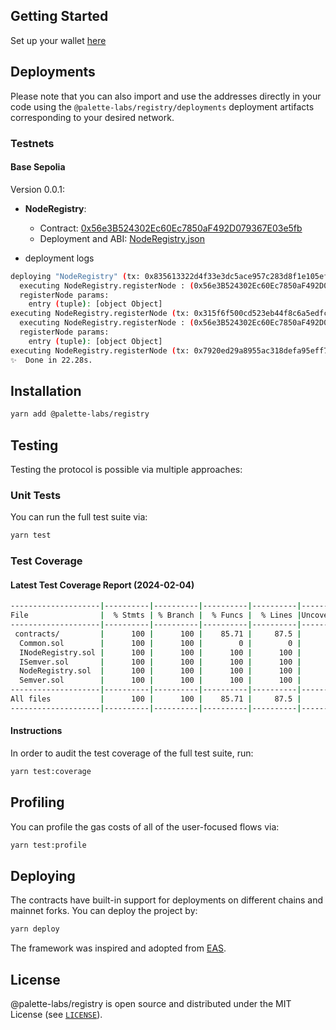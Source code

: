 ## Getting Started
Set up your wallet [here](https://docs.base.org/guides/deploy-smart-contracts/)

## Deployments

Please note that you can also import and use the addresses directly in your code using the `@palette-labs/registry/deployments` deployment artifacts corresponding to your desired network.

### Testnets

#### Base Sepolia

Version 0.0.1:
* **NodeRegistry**:
  * Contract: [0x56e3B524302Ec60Ec7850aF492D079367E03e5fb](https://sepolia.basescan.org/address/0x56e3B524302Ec60Ec7850aF492D079367E03e5fb)
  * Deployment and ABI: [NodeRegistry.json](./deployments/base-sepolia/NodeRegistry.json)

* deployment logs
```sh
deploying "NodeRegistry" (tx: 0x835613322d4f33e3dc5ace957c283d8f1e105ef5fecfacdb9d9743eaa7db4e87)...: deployed at 0x56e3B524302Ec60Ec7850aF492D079367E03e5fb with 1105818 gas
  executing NodeRegistry.registerNode : (0x56e3B524302Ec60Ec7850aF492D079367E03e5fb)
  registerNode params: 
    entry (tuple): [object Object]
executing NodeRegistry.registerNode (tx: 0x315f6f500cd523eb44f8c6a5edfcb2ba019b0c22799cb657b373ca62ec5db012) ...: performed with 193055 gas
  executing NodeRegistry.registerNode : (0x56e3B524302Ec60Ec7850aF492D079367E03e5fb)
  registerNode params: 
    entry (tuple): [object Object]
executing NodeRegistry.registerNode (tx: 0x7920ed29a8955ac318defa95eff7c04c7ae6f2f4a1e6abc8e4834c9a2acf8dc9) ...: performed with 192868 gas
✨  Done in 22.28s.
```

## Installation
```sh
yarn add @palette-labs/registry
```

## Testing

Testing the protocol is possible via multiple approaches:

### Unit Tests

You can run the full test suite via:

```sh
yarn test
```

### Test Coverage

#### Latest Test Coverage Report (2024-02-04)
```sh
--------------------|----------|----------|----------|----------|----------------|
File                |  % Stmts | % Branch |  % Funcs |  % Lines |Uncovered Lines |
--------------------|----------|----------|----------|----------|----------------|
 contracts/         |      100 |      100 |    85.71 |     87.5 |                |
  Common.sol        |      100 |      100 |        0 |        0 |          27,28 |
  INodeRegistry.sol |      100 |      100 |      100 |      100 |                |
  ISemver.sol       |      100 |      100 |      100 |      100 |                |
  NodeRegistry.sol  |      100 |      100 |      100 |      100 |                |
  Semver.sol        |      100 |      100 |      100 |      100 |                |
--------------------|----------|----------|----------|----------|----------------|
All files           |      100 |      100 |    85.71 |     87.5 |                |
--------------------|----------|----------|----------|----------|----------------|

```
#### Instructions

In order to audit the test coverage of the full test suite, run:

```sh
yarn test:coverage
```

## Profiling

You can profile the gas costs of all of the user-focused flows via:

```sh
yarn test:profile
```

## Deploying

The contracts have built-in support for deployments on different chains and mainnet forks. You can deploy the project by:

```sh
yarn deploy
```

The framework was inspired and adopted from [EAS](https://github.com/ethereum-attestation-service/eas-contracts/).

## License

@palette-labs/registry is open source and distributed under the MIT License (see [`LICENSE`](./LICENSE)).